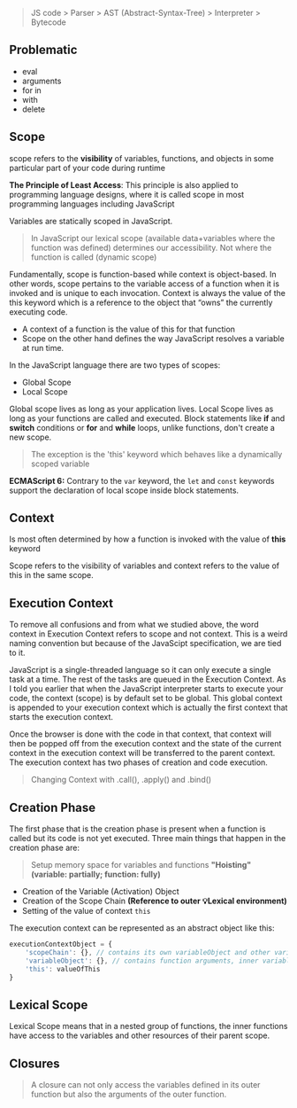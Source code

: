 > JS code > Parser > AST (Abstract-Syntax-Tree) > Interpreter > Bytecode

## Problematic

- eval
- arguments
- for in
- with
- delete

## Scope

scope refers to the **visibility** of variables, functions, and objects in some particular part of your code during runtime

**The Principle of Least Access**: This principle is also applied to programming language designs, 
where it is called scope in most programming languages including JavaScript

Variables are statically scoped in JavaScript. 

> In JavaScript our lexical scope (available data+variables where the function was defined) determines our accessibility. Not where the function is called 
(dynamic scope)

Fundamentally, scope is function-based while context is object-based. 
In other words, scope pertains to the variable access of a function when it is invoked 
and is unique to each invocation. Context is always the value of the this keyword which 
is a reference to the object that “owns” the currently executing code.
- A context of a function is the value of this for that function
- Scope on the other hand defines the way JavaScript resolves a variable at run time. 

In the JavaScript language there are two types of scopes:

- Global Scope
- Local Scope

Global scope lives as long as your application lives. Local Scope lives as long as your functions are called and executed. Block statements like 
**if** and **switch** conditions or **for** and **while** loops, unlike functions, don't create a new scope.

> The exception is the 'this' keyword which behaves like a dynamically scoped variable

**ECMAScript 6:** Contrary to the `var` keyword, the `let` and `const` keywords support the declaration of local scope inside block statements.

## Context

Is most often determined by how a function is invoked with the value of **this** keyword

Scope refers to the visibility of variables and context refers to the value of this in the same scope.

## Execution Context

To remove all confusions and from what we studied above, the word context in Execution Context refers to scope and not context. 
This is a weird naming convention but because of the JavaScipt specification, we are tied to it. 

JavaScript is a single-threaded language so it can only execute a single task at a time. The rest of the tasks are queued in the Execution Context. 
As I told you earlier that when the JavaScript interpreter starts to execute your code, the context (scope) is by default set to be global. 
This global context is appended to your execution context which is actually the first context that starts the execution context. 

Once the browser is done with the code in that context, that context will then be popped off from the execution context and the state of the current context in 
the execution context will be transferred to the parent context. The execution context has two phases of creation and code execution.

> Changing Context with .call(), .apply() and .bind()

## Creation Phase

The first phase that is the creation phase is present when a function is called but its code is not yet executed. 
Three main things that happen in the creation phase are:

> Setup memory space for variables and functions **"Hoisting" (variable: partially; function: fully)**

- Creation of the Variable (Activation) Object
- Creation of the Scope Chain **(Reference to outer 💡Lexical environment)**
- Setting of the value of context `this`

The execution context can be represented as an abstract object like this:
```js
executionContextObject = {
    'scopeChain': {}, // contains its own variableObject and other variableObject of the parent execution contexts
    'variableObject': {}, // contains function arguments, inner variable and function declarations
    'this': valueOfThis
}
```

## Lexical Scope

Lexical Scope means that in a nested group of functions, the inner functions have access to the variables and other resources of their parent scope.

## Closures

> A closure can not only access the variables defined in its outer function but also the arguments of the outer function. 





